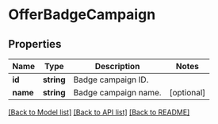 # OfferBadgeCampaign

## Properties
Name | Type | Description | Notes
------------ | ------------- | ------------- | -------------
**id** | **string** | Badge campaign ID. | 
**name** | **string** | Badge campaign name. | [optional] 

[[Back to Model list]](../../README.md#documentation-for-models) [[Back to API list]](../../README.md#documentation-for-api-endpoints) [[Back to README]](../../README.md)

